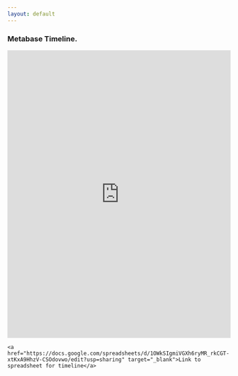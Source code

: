 ```yaml
---
layout: default
---
```


### Metabase Timeline.

<iframe src='https://cdn.knightlab.com/libs/timeline3/latest/embed/index.html?source=1OWkSIgmiVGXh6ryMR_rkCGT-xtKxA9HhzV-CSOdovwo&font=Lustria-Lato&lang=en&initial_zoom=2&height=650' width='100%' height='650' webkitallowfullscreen mozallowfullscreen allowfullscreen frameborder='0'></iframe>

```
<a href="https://docs.google.com/spreadsheets/d/1OWkSIgmiVGXh6ryMR_rkCGT-xtKxA9HhzV-CSOdovwo/edit?usp=sharing" target="_blank">Link to spreadsheet for timeline</a>
```
